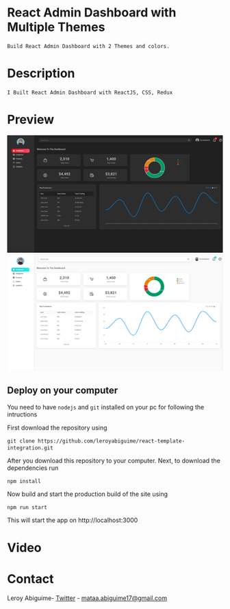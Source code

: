 # React Admin Dashboard with Multiple Themes

    Build React Admin Dashboard with 2 Themes and colors.

# Description

    I Built React Admin Dashboard with ReactJS, CSS, Redux


# Preview
![CHEESE!](black-dashboard.png)
![CHEESE!](light-dashboard.png)


## Deploy on your computer
You need to have `nodejs` and `git` installed on your pc for following the intructions

First download the repository using
```
git clone https://github.com/leroyabiguime/react-template-integration.git
```

After you download this repository to your computer. Next, to download the dependencies run
```
npm install
```

Now build and start the production build of the site using
```
npm run start
```

This will start the app on http://localhost:3000

# Video


# Contact
Leroy Abiguime- [Twitter](https://www.twitter.com/leeroyAb) - mataa.abiguime17@gmail.com 



